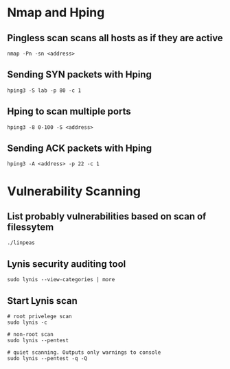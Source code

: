 # Nmap and Hping

## Pingless scan scans all hosts as if they are active
```
nmap -Pn -sn <address>
```

## Sending SYN packets with Hping
```
hping3 ‑S lab ‑p 80 ‑c 1
```

## Hping to scan multiple ports 
```
hping3 -8 0-100 -S <address>
```

## Sending ACK packets with Hping
```
hping3 -A <address> -p 22 -c 1 
```

# Vulnerability Scanning
## List probably vulnerabilities based on scan of filessytem
```
./linpeas
```

## Lynis security auditing tool
```
sudo lynis --view-categories | more
```

## Start Lynis scan
```
# root privelege scan
sudo lynis -c

# non-root scan
sudo lynis --pentest

# quiet scanning. Outputs only warnings to console
sudo lynis --pentest -q -Q
```